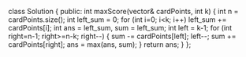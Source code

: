 class Solution {
public:
int maxScore(vector<int>& cardPoints, int k) {
int n = cardPoints.size();
int left_sum = 0;
for (int i=0; i<k; i++) left_sum += cardPoints[i];
int ans = left_sum, sum = left_sum;
int left = k-1;
for (int right=n-1; right>=n-k; right--) {
sum -= cardPoints[left];
left--;
sum += cardPoints[right];
ans = max(ans, sum);
}
return ans;
}
};